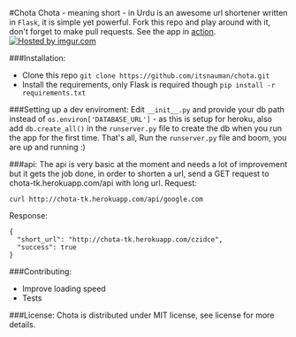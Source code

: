 #Chota
Chota - meaning short - in Urdu is an awesome url shortener written in `Flask`, it is simple yet powerful. Fork this repo and play around with it, don't forget to make pull requests. See the app in [action](http://chota-tk.herokuapp.com/).
<a href="http://imgur.com/KEIT77n"><img src="http://i.imgur.com/KEIT77n.png" title="Hosted by imgur.com" /></a>

###Installation:
 - Clone this repo ```git clone https://github.com/itsnauman/chota.git```
 - Install the requirements, only Flask is required though ```pip install -r requirements.txt```

###Setting up a dev enviroment:
Edit `__init__.py` and provide your db path instead of `os.environ['DATABASE_URL']` - as this is setup for heroku, also add `db.create_all()` in the `runserver.py` file to create the db when you run the app for the first time. That's all, Run the `runserver.py` file and boom, you are up and running :)

###api:
The api is very basic at the moment and needs a lot of improvement but it gets the job done, in order to shorten a url, send a GET request to chota-tk.herokuapp.com/api with long url.
Request: 
```
curl http://chota-tk.herokuapp.com/api/google.com
```
Response:
```
{
  "short_url": "http://chota-tk.herokuapp.com/czidce", 
  "success": true
}
```
###Contributing:
 - Improve loading speed
 - Tests

###License:
Chota is distributed under MIT license, see license for more details.
